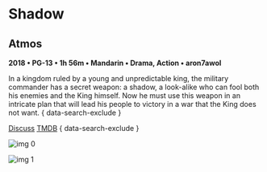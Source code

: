 # Shadow

## Atmos

**2018 • PG-13 • 1h 56m • Mandarin • Drama, Action • aron7awol**

In a kingdom ruled by a young and unpredictable king, the military commander has a secret weapon: a shadow, a look-alike who can fool both his enemies and the King himself. Now he must use this weapon in an intricate plan that will lead his people to victory in a war that the King does not want.
{ data-search-exclude }

[Discuss](https://www.avsforum.com/threads/bass-eq-for-filtered-movies.2995212/post-58428060)  [TMDB](463319)
{ data-search-exclude }

![img 0](https://i.imgur.com/8sSdMUx.jpg)

![img 1](https://i.imgur.com/X6UaxaO.png)

